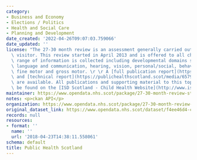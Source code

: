 ```yaml
---
category:
- Business and Economy
- Elections / Politics
- Health and Social Care
- Planning and Development
date_created: '2022-04-26T09:07:03.759066'
date_updated: ''
license: "The 27-30 month review is an assessment generally carried out by a health\
  \ visitor. This review started in April 2013 and is offered to all children. A wide\
  \ range of information is collected including developmental domains such as speech,\
  \ language and communication, hearing, vision, personal/social, behavioural/emotional,\
  \ fine motor and gross motor. \r \r A [full publication report](https://publichealthscotland.scot/publications/early-child-development/)\
  \ and [technical report](https://publichealthscotland.scot/media/6579/2021-04-27-early-child-development-technical-report.pdf)\
  \ are available. All publications and supporting material to this topic area can\
  \ be found on the [ISD Scotland - Child Health Website](http://www.isdscotland.org/Health-Topics/Child-Health/)."
maintainer: https://www.opendata.nhs.scot/package/27-30-month-review-statistics
notes: <p>ckan API</p>
organization: https://www.opendata.nhs.scot/package/27-30-month-review-statistics
original_dataset_link: https://www.opendata.nhs.scot/dataset/f4ee46d4-cda9-4180-b6be-0f0e45ee3c8c/resource/930e3f6f-7232-4bbb-be43-c33d876d5c6d/download/open27msclac.csv
records: null
resources:
- format: ''
  name: ''
  url: '2018-04-23T14:38:11.558061'
schema: default
title: Public Health Scotland
---
```

